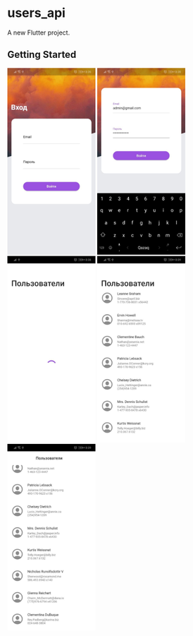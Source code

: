 # users_api

A new Flutter project.

## Getting Started
<p float="left">
<img width = '200' src = 'https://github.com/Alibalishka/users_api_app/blob/main/assets/image/1%20(2).jpg'>
<img width = '200' src = 'https://github.com/Alibalishka/users_api_app/blob/main/assets/image/2%20(2).jpg'>
<img width = '200' src = 'https://github.com/Alibalishka/users_api_app/blob/main/assets/image/3.jpg'>
<img width = '200' src = 'https://github.com/Alibalishka/users_api_app/blob/main/assets/image/4.jpg'>
<img width = '200' src = 'https://github.com/Alibalishka/users_api_app/blob/main/assets/image/5.jpg'>
</p>
